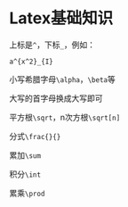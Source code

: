 # Latex基础知识

上标是`^`，下标`_`，例如：

`a^{x^2}_{I}`

小写希腊字母`\alpha`，`\beta`等

大写的首字母换成大写即可

平方根`\sqrt`，n次方根`\sqrt[n]`

分式`\frac{}{}`

累加`\sum`

积分`\int`

累乘`\prod`

